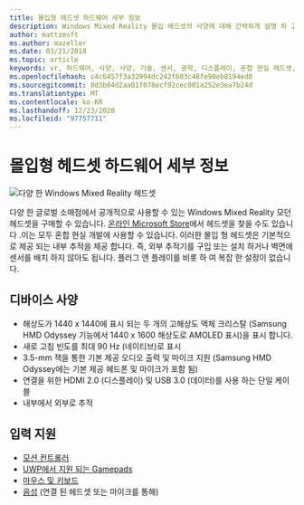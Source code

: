 ```yaml
---
title: 몰입형 헤드셋 하드웨어 세부 정보
description: Windows Mixed Reality 몰입 헤드셋의 사양에 대해 간략하게 설명 하 고 내부 추적을 사용 하 여 VR를 제공 합니다 (외부 설치 필요 없음).
author: mattzmsft
ms.author: mazeller
ms.date: 03/21/2018
ms.topic: article
keywords: vr, 하드웨어, 사양, 사양, 기술, 센서, 광학, 디스플레이, 혼합 현실 헤드셋, 가상 현실 헤드셋, 가상 현실 정의, 모던 헤드셋
ms.openlocfilehash: c4c6457f3a32994dc242f603c48fe90eb8194ed0
ms.sourcegitcommit: 8d3b84d2aa01f078ecf92cec001a252e3ea7b24d
ms.translationtype: MT
ms.contentlocale: ko-KR
ms.lasthandoff: 12/23/2020
ms.locfileid: "97757711"
---
```

# <a name="immersive-headset-hardware-details"></a>몰입형 헤드셋 하드웨어 세부 정보

![다양 한 Windows Mixed Reality 헤드셋](images/MR-headsets.png)

다양 한 글로벌 소매점에서 공개적으로 사용할 수 있는 Windows Mixed Reality 모던 헤드셋을 구매할 수 있습니다. [온라인 Microsoft Store](https://www.microsoft.com/store/collections/VRandMixedrealityheadsets)에서 헤드셋을 찾을 수도 있습니다 .이는 모두 혼합 현실 개발에 사용할 수 있습니다. 이러한 몰입 형 헤드셋은 기본적으로 제공 되는 내부 추적을 제공 합니다. 즉, 외부 추적기를 구입 또는 설치 하거나 벽면에 센서를 배치 하지 않아도 됩니다. 플러그 앤 플레이를 비롯 하 여 복잡 한 설정이 없습니다.

## <a name="device-specifications"></a>디바이스 사양

* 해상도가 1440 x 1440에 표시 되는 두 개의 고해상도 액체 크리스탈 (Samsung HMD Odyssey 기능에서 1440 x 1600 해상도로 AMOLED 표시)을 표시 합니다.
* 새로 고침 빈도를 최대 90 Hz (네이티브)로 표시
* 3.5-mm 잭을 통한 기본 제공 오디오 출력 및 마이크 지원 (Samsung HMD Odyssey에는 기본 제공 헤드폰 및 마이크가 포함 됨)
* 연결을 위한 HDMI 2.0 (디스플레이) 및 USB 3.0 (데이터)를 사용 하는 단일 케이블
* 내부에서 외부로 추적

## <a name="input-support"></a>입력 지원

* [모션 컨트롤러](../design/motion-controllers.md)
* [UWP에서 지원 되는 Gamepads](hardware-accessories.md)
* [마우스 및 키보드](hardware-accessories.md)
* [음성](../design/voice-input.md) (연결 된 헤드셋 또는 마이크를 통해)

